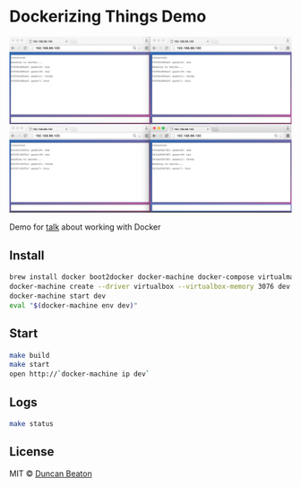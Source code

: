 # Dockerizing Things Demo

![Demo](https://raw.githubusercontent.com/dunckr/dockerizing-things-demo/master/demo.jpg)

Demo for [talk](http://dunckr.github.io/dockerizing-things-talk/dist/#/) about working with Docker

## Install

```sh
brew install docker boot2docker docker-machine docker-compose virtualmachine
docker-machine create --driver virtualbox --virtualbox-memory 3076 dev
docker-machine start dev
eval "$(docker-machine env dev)"
```

## Start

```sh
make build
make start
open http://`docker-machine ip dev`
```

## Logs

```sh
make status
```

## License

MIT © [Duncan Beaton](http://dunckr.com)
